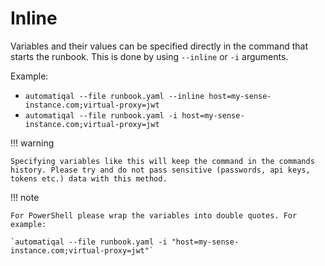 # Inline

Variables and their values can be specified directly in the command that starts the runbook. This is done by using `--inline` or `-i` arguments.

Example:

- `automatiqal --file runbook.yaml --inline host=my-sense-instance.com;virtual-proxy=jwt`
- `automatiqal --file runbook.yaml -i host=my-sense-instance.com;virtual-proxy=jwt`

!!! warning

    Specifying variables like this will keep the command in the commands history. Please try and do not pass sensitive (passwords, api keys, tokens etc.) data with this method.

!!! note

    For PowerShell please wrap the variables into double quotes. For example:

    `automatiqal --file runbook.yaml -i "host=my-sense-instance.com;virtual-proxy=jwt"`
